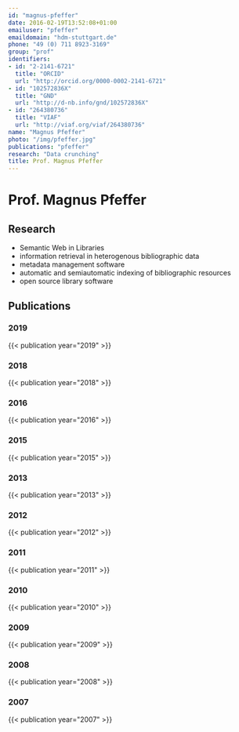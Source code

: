 ```yaml
---
id: "magnus-pfeffer"
date: 2016-02-19T13:52:08+01:00
emailuser: "pfeffer"
emaildomain: "hdm-stuttgart.de"
phone: "49 (0) 711 8923-3169"
group: "prof"
identifiers:
- id: "2-2141-6721"
  title: "ORCID"
  url: "http://orcid.org/0000-0002-2141-6721"
- id: "102572836X"
  title: "GND"
  url: "http://d-nb.info/gnd/102572836X"
- id: "264380736"
  title: "VIAF"
  url: "http://viaf.org/viaf/264380736"
name: "Magnus Pfeffer"
photo: "/img/pfeffer.jpg"
publications: "pfeffer"
research: "Data crunching"
title: Prof. Magnus Pfeffer
---
```


# Prof. Magnus Pfeffer


## Research
- Semantic Web in Libraries
- information retrieval in heterogenous bibliographic data 
- metadata management software
- automatic and semiautomatic indexing of bibliographic resources
- open source library software


## Publications
### 2019
{{< publication year="2019" >}}
### 2018
{{< publication year="2018" >}}
### 2016
{{< publication year="2016" >}}
### 2015
{{< publication year="2015" >}}
### 2013
{{< publication year="2013" >}}
### 2012
{{< publication year="2012" >}}
### 2011
{{< publication year="2011" >}}
### 2010
{{< publication year="2010" >}}
### 2009
{{< publication year="2009" >}}
### 2008
{{< publication year="2008" >}}
### 2007
{{< publication year="2007" >}}




